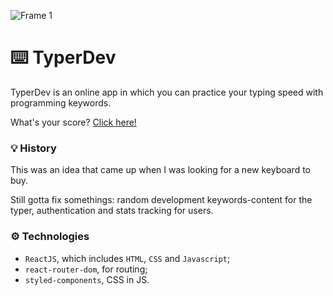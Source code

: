 ![Frame 1](https://user-images.githubusercontent.com/87823281/175944314-c046305d-e94c-4573-93f0-0bf508fc21c9.png)

# ⌨️ ️TyperDev

TyperDev is an online app in which you can practice your typing speed with programming keywords.

What's your score? [Click here!](https://antoniopataro.github.io/typer-dev/)

### 💡 History

This was an idea that came up when I was looking for a new keyboard to buy. 

Still gotta fix somethings: random development keywords-content for the typer, authentication and stats tracking for users. 

### ⚙️ Technologies

- `ReactJS`, which includes `HTML`, `CSS` and `Javascript`;
- `react-router-dom`, for routing;
- `styled-components`, CSS in JS.
